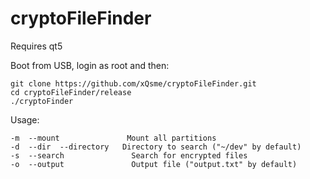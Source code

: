 # cryptoFileFinder

Requires qt5

Boot from USB, login as root and then:

```
git clone https://github.com/xQsme/cryptoFileFinder.git
cd cryptoFileFinder/release
./cryptoFinder
```

Usage:
```
-m  --mount			      Mount all partitions
-d  --dir  --directory   Directory to search ("~/dev" by default)
-s  --search		       Search for encrypted files
-o  --output		       Output file ("output.txt" by default)
```
